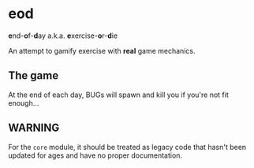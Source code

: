 # eod
**e**nd-**o**f-**d**ay a.k.a. **e**xercise-**o**r-**d**ie

An attempt to gamify exercise with **real** game mechanics.

## The game
At the end of each day, BUGs will spawn and kill you if you're not fit enough...

## WARNING
For the `core` module, it should be treated as legacy code that hasn't been updated for ages and have no proper documentation.
